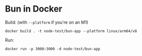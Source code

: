 # Bun in Docker

Build: (with `--platform` if you're on an M1)

```shell
docker build . -t node-test/bun-app --platform linux/arm64/v8
```

Run:

```shell
docker run -p 3000:3000 -d node-test/bun-app
```
